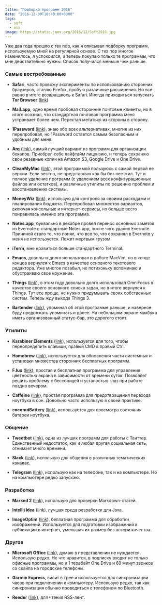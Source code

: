```yaml
---
title: "Подборка программ 2016"
date: "2016-12-30T10:40:00+0300"
tags:
  - soft
  - osx
image: https://static.juev.org/2016/12/Soft2016.jpg
---
```

Уже два года прошло с тех пор, как я описывал подборку программ, используемую мной на регулярной основе. С тех пор многое изменилось, я успокоился, и теперь покупаю только те программы, что мне действительно нужны. Список получился меньше чем раньше.

### Самые востребованные

- **Safari**, часто провожу эксперименты по использованию сторонних браузеров, ставлю Firefox, пробую различные расширения. Но все равно в итоге возвращаюсь к Safari. Иногда приходиться запускать **Tor Browser** ([link](https://www.torproject.org/projects/torbrowser.html.en "Tor Browser"))

- **Mail.app**, одно время пробовал сторонние почтовые клиенты, но в итоге осознал, что стандартная почтовая программа меня устраивает более чем. Перестал метаться из стороны в сторону.

- **1Password** ([link](https://geo.itunes.apple.com/ru/app/1password/id443987910?mt=12&at=1000lcj6 "1Password for Mac")), знаю обо всех альтернативах, многие из них перепробовал, но 1Password остается самым безопасным и удобным для меня.

- **Arq** ([link](https://www.arqbackup.com "Arq backup")), самый лучший вариант из программ для организации бекапов. Приобрел себе лайфтайм лицензию, и теперь сохраняю свои резевные копии на Amazon S3, Google Drive и One Drive.

- **CleanMyMac** ([link](http://macpaw.com/cleanmymac "CleanMyMac")), этой программой пользуюсь с самой первой ее версии. Если честно, не представляю как бы без нее жил. Тут и полное удаление программ (с удалением всех конфигурационных файлов или остатков), и различные утилиты по решению проблем и восстановлению системы.

- **MoneyWiz** ([link](https://geo.itunes.apple.com/ru/app/moneywiz-premium-finansovyj/id1012291524?mt=12&at=1000lcj6 "MoneyWiz 2")), использую для контроля за своими расходами и планирования бюджета. Перепробовал множество вариантов, включая консольные и интернет-сервисы, но больше всего понравилась именно эта программа.

- **Notes.app**, буквально в декабре провел перенос основных заметок из Evernote в стандартные Notes.app, после чего удалил Evernote. Причиной стало то, что понял, что все то, что сохранял в Evernote у меня не используется. Лежит мертвым грузом.

- **iTerm**, мне нравиться больше стандартного Terminal.

- **Emacs**, довольно долго использовал в работе MacVim, но в конце концов вернулся к Emacs в качестве основного текстового редактора. Уже многое позабыл, но потихоньку вспоминаю и обустраиваю свое кружение.

- **Things** ([link](https://culturedcode.com/things/ "Things for Mac")), в этом году довольно долго использовал OmniFocus в качестве своего основного списка задач, но в итоге вернулся к Things. Тут все проще, не нужно придумывать своих собственных систем. Теперь жду выхода Things 3.

- **Bartender** ([link](https://www.macbartender.com "Bartender for Mac")), упоминал об этой программе раньше, и наверное буду продолжать упоминать и далее. На небольшом экране макбука иметь организованный статус-бар, это дорогого стоит.

### Утилиты

- **Karabiner Elements** ([link](https://github.com/tekezo/Karabiner-Elements "Karabiner Elements")), используется для того, чтобы переопределить клавиши, правый CMD в правый Ctrl.

- **Homebrew** ([link](http://brew.sh "Homebrew - package manager")), используется для обновления части системных и установки множества сторонних бесплатных программ.

- **F.lux** ([link](https://justgetflux.com "f.lux")), простая и бесплатная программа для управления цветностью экрана в зависимости от времени суток. Позволяет решить проблему с бессоницей и усталостью глаз при работе поздно вечером.

- **Caffeine** ([link](http://lightheadsw.com/Caffeine/ "Caffeine")), простая программа для предотвращения перехода ноутбука в сон. Довольно часто использую в своей практике.

- **coconutBattery** ([link](http://www.coconut-flavour.com/coconutbattery/ "coconutBattery")), используется для просмотра состояния батареи ноутбука.

### Общение

- **Tweetbot** ([link](https://geo.itunes.apple.com/ru/app/tweetbot-for-twitter/id557168941?mt=12&at=1000lcj6 "Tweetbot for Mac")), одна из лучших программ для работы с Твиттер. Единственный недостаток, как и любая другая социальная сеть, отнимает много времени.

- **Slack** ([link](https://geo.itunes.apple.com/ru/app/slack/id803453959?mt=12&at=1000lcj6 "Slack for MacOS")), использую для общения в различных тематических каналах.

- **Telegram** ([link](https://geo.itunes.apple.com/ru/app/telegram/id747648890?mt=12&at=1000lcj6 "Telegram for MacOS")), использую как на телефоне, так и на компьютере. Но на компьютере редко запускаю.

### Разработка

- **Marked 2** ([link](https://geo.itunes.apple.com/ru/app/marked-2/id890031187?mt=12&at=1000lcj6 "Marked 2")), использую для проверки Markdown-статей.

- **Intellij Idea** ([link](https://www.jetbrains.com/idea/ "Intellij Idea")), лучшая среда разработки для Java.

- **ImageOptim** ([link](https://imageoptim.com/mac "ImageOptim")), беплатная программа для обработки изображений. Используется для подготовки изображений к публикации в интернет, уменьшая их размер без потери качества.

### Другое

- **Microsoft Office** ([link](https://www.office.com "Microsoft Office")), думаю в представлении не нуждается. Использую редко. Но что нравится, в подписку входят не только офисные программы, но и 1 терабайт One Drive и 60 минут звонков со скайпа на городские телефоны.

- **Garmin Express**, висит в трее и используется для синхронизации часов при подключении к компьютеру. Использую редко, так как синхронизация обычно проводиться с телефоном по Bluetooth.

- **Reeder** ([link](https://geo.itunes.apple.com/ru/app/reeder-3/id880001334?mt=12&at=1000lcj6 "Reeder for MacOS")), для чтения RSS-лент.
